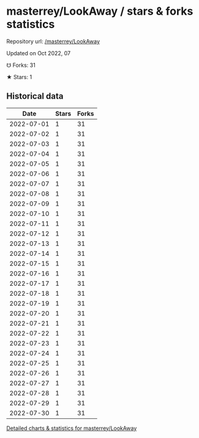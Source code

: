 # masterrey/LookAway / stars & forks statistics

Repository url: [/masterrey/LookAway](https://github.com/masterrey/LookAway)

Updated on Oct 2022, 07

☋ Forks: 31

★ Stars: 1

## Historical data
| Date | Stars | Forks |
|------|-------|-------|
| 2022-07-01 | 1 | 31 | 
| 2022-07-02 | 1 | 31 | 
| 2022-07-03 | 1 | 31 | 
| 2022-07-04 | 1 | 31 | 
| 2022-07-05 | 1 | 31 | 
| 2022-07-06 | 1 | 31 | 
| 2022-07-07 | 1 | 31 | 
| 2022-07-08 | 1 | 31 | 
| 2022-07-09 | 1 | 31 | 
| 2022-07-10 | 1 | 31 | 
| 2022-07-11 | 1 | 31 | 
| 2022-07-12 | 1 | 31 | 
| 2022-07-13 | 1 | 31 | 
| 2022-07-14 | 1 | 31 | 
| 2022-07-15 | 1 | 31 | 
| 2022-07-16 | 1 | 31 | 
| 2022-07-17 | 1 | 31 | 
| 2022-07-18 | 1 | 31 | 
| 2022-07-19 | 1 | 31 | 
| 2022-07-20 | 1 | 31 | 
| 2022-07-21 | 1 | 31 | 
| 2022-07-22 | 1 | 31 | 
| 2022-07-23 | 1 | 31 | 
| 2022-07-24 | 1 | 31 | 
| 2022-07-25 | 1 | 31 | 
| 2022-07-26 | 1 | 31 | 
| 2022-07-27 | 1 | 31 | 
| 2022-07-28 | 1 | 31 | 
| 2022-07-29 | 1 | 31 | 
| 2022-07-30 | 1 | 31 | 


[Detailed charts & statistics for masterrey/LookAway](https://reviewgithub.com/rep/masterrey/LookAway)
